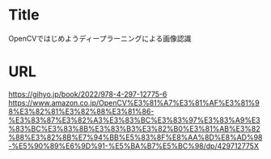 # Title
OpenCVではじめようディープラーニングによる画像認識

# URL
https://gihyo.jp/book/2022/978-4-297-12775-6
https://www.amazon.co.jp/OpenCV%E3%81%A7%E3%81%AF%E3%81%98%E3%82%81%E3%82%88%E3%81%86-%E3%83%87%E3%82%A3%E3%83%BC%E3%83%97%E3%83%A9%E3%83%BC%E3%83%8B%E3%83%B3%E3%82%B0%E3%81%AB%E3%82%88%E3%82%8B%E7%94%BB%E5%83%8F%E8%AA%8D%E8%AD%98-%E5%90%89%E6%9D%91-%E5%BA%B7%E5%BC%98/dp/429712775X